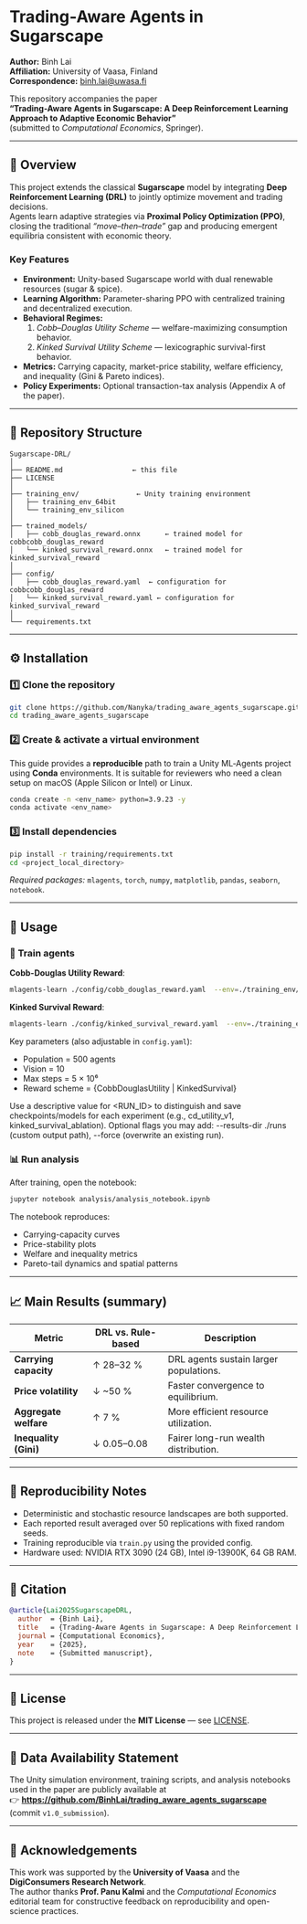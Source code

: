 # Trading-Aware Agents in Sugarscape

**Author:** Binh Lai  
**Affiliation:** University of Vaasa, Finland  
**Correspondence:** binh.lai@uwasa.fi  

This repository accompanies the paper  
**“Trading-Aware Agents in Sugarscape: A Deep Reinforcement Learning Approach to Adaptive Economic Behavior”**  
(submitted to *Computational Economics*, Springer).

---

## 🧭 Overview
This project extends the classical **Sugarscape** model by integrating **Deep Reinforcement Learning (DRL)** to jointly optimize movement and trading decisions.  
Agents learn adaptive strategies via **Proximal Policy Optimization (PPO)**, closing the traditional *“move–then–trade”* gap and producing emergent equilibria consistent with economic theory.

### Key Features
- **Environment:** Unity-based Sugarscape world with dual renewable resources (sugar & spice).  
- **Learning Algorithm:** Parameter-sharing PPO with centralized training and decentralized execution.  
- **Behavioral Regimes:**  
  1. *Cobb–Douglas Utility Scheme* — welfare-maximizing consumption behavior.  
  2. *Kinked Survival Utility Scheme* — lexicographic survival-first behavior.  
- **Metrics:** Carrying capacity, market-price stability, welfare efficiency, and inequality (Gini & Pareto indices).  
- **Policy Experiments:** Optional transaction-tax analysis (Appendix A of the paper).

---

## 📁 Repository Structure
```
Sugarscape-DRL/
│
├── README.md                 ← this file
├── LICENSE
│
├── training_env/              ← Unity training environment
│   ├── training_env_64bit
│   └── training_env_silicon
│
├── trained_models/
│   ├── cobb_douglas_reward.onnx      ← trained model for cobbcobb_douglas_reward
│   └── kinked_survival_reward.onnx   ← trained model for kinked_survival_reward
│
├── config/
│   ├── cobb_douglas_reward.yaml  ← configuration for cobbcobb_douglas_reward
│   └── kinked_survival_reward.yaml ← configuration for kinked_survival_reward
│
└── requirements.txt
```

---

## ⚙️ Installation

### 1️⃣ Clone the repository
```bash
git clone https://github.com/Nanyka/trading_aware_agents_sugarscape.git
cd trading_aware_agents_sugarscape
```

### 2️⃣ Create & activate a virtual environment

This guide provides a **reproducible** path to train a Unity ML‑Agents project using **Conda** environments. It is suitable for reviewers who need a clean setup on macOS (Apple Silicon or Intel) or Linux.

```bash
conda create -n <env_name> python=3.9.23 -y
conda activate <env_name>
```

### 3️⃣ Install dependencies
```bash
pip install -r training/requirements.txt
cd <project_local_directory>
```
*Required packages:* `mlagents`, `torch`, `numpy`, `matplotlib`, `pandas`, `seaborn`, `notebook`.

---

## 🚀 Usage

### 🧠 Train agents

**Cobb-Douglas Utility Reward**:
```bash
mlagents-learn ./config/cobb_douglas_reward.yaml  --env=./training_env/training_env_silicon.app --run-id=<RUN_ID> --no-graphic
```

**Kinked Survival Reward**:
```bash
mlagents-learn ./config/kinked_survival_reward.yaml  --env=./training_env/training_env_silicon.app --run-id=<RUN_ID> --no-graphic
```

Key parameters (also adjustable in `config.yaml`):
- Population = 500 agents  
- Vision = 10  
- Max steps = 5 × 10⁶  
- Reward scheme = {CobbDouglasUtility | KinkedSurvival}

Use a descriptive value for <RUN_ID> to distinguish and save checkpoints/models for each experiment (e.g., cd_utility_v1, kinked_survival_ablation).
Optional flags you may add: --results-dir ./runs (custom output path), --force (overwrite an existing run).

### 📊 Run analysis
After training, open the notebook:
```bash
jupyter notebook analysis/analysis_notebook.ipynb
```
The notebook reproduces:
- Carrying-capacity curves  
- Price-stability plots  
- Welfare and inequality metrics  
- Pareto-tail dynamics and spatial patterns  

---

## 📈 Main Results (summary)
| Metric | DRL vs. Rule-based | Description |
|---------|--------------------|--------------|
| **Carrying capacity** | ↑ 28–32 % | DRL agents sustain larger populations. |
| **Price volatility** | ↓ ~50 % | Faster convergence to equilibrium. |
| **Aggregate welfare** | ↑ 7 % | More efficient resource utilization. |
| **Inequality (Gini)** | ↓ 0.05–0.08 | Fairer long-run wealth distribution. |

---

## 🧩 Reproducibility Notes
- Deterministic and stochastic resource landscapes are both supported.  
- Each reported result averaged over 50 replications with fixed random seeds.  
- Training reproducible via `train.py` using the provided config.  
- Hardware used: NVIDIA RTX 3090 (24 GB), Intel i9-13900K, 64 GB RAM.  

---

## 🧠 Citation
```bibtex
@article{Lai2025SugarscapeDRL,
  author  = {Binh Lai},
  title   = {Trading-Aware Agents in Sugarscape: A Deep Reinforcement Learning Approach to Adaptive Economic Behavior},
  journal = {Computational Economics},
  year    = {2025},
  note    = {Submitted manuscript},
}
```

---

## 📜 License
This project is released under the **MIT License** — see [LICENSE](LICENSE).

---

## 📂 Data Availability Statement
The Unity simulation environment, training scripts, and analysis notebooks used in the paper are publicly available at  
👉 **https://github.com/BinhLai/trading_aware_agents_sugarscape**  
(commit `v1.0_submission`).

---

## 🤝 Acknowledgements
This work was supported by the **University of Vaasa** and the **DigiConsumers Research Network**.  
The author thanks **Prof. Panu Kalmi** and the *Computational Economics* editorial team for constructive feedback on reproducibility and open-science practices.
